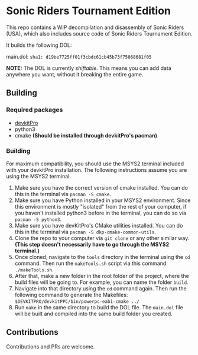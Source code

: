 # Sonic Riders Tournament Edition

This repo contains a WIP decompilation and disassembly of Sonic Riders (USA), which also includes source code of Sonic Riders Tournament Edition.

It builds the following DOL:

main.dol: `sha1: d19be7725ff01f3cbdc61cb45b73f75068681f05`

**NOTE:** The DOL is currently *shiftable*. This means you can add data anywhere you want, without it breaking the entire game.

## Building

### Required packages

* [devkitPro](https://devkitpro.org/wiki/Getting_Started)
* python3
* cmake **(Should be installed through devkitPro's pacman)**

### Building

For maximum compatibility, you should use the MSYS2 terminal included with your devkitPro installation. The following instructions assume you are using the MSYS2 terminal.

1. Make sure you have the correct version of cmake installed. You can do this in the terminal via `pacman -S cmake`.
2. Make sure you have Python installed in your MSYS2 environment. Since this environment is mostly "isolated" from the rest of your computer, if you haven't installed python3 before in the terminal, you can do so via `pacman -S python3`.
3. Make sure you have devKitPro's CMake utilities installed. You can do this in the terminal via `pacman -S dkp-cmake-common-utils`.
4. Clone the repo to your computer via `git clone` or any other similar way. **(This step doesn't necessarily have to go through the MSYS2 terminal.)**
5. Once cloned, navigate to the `tools` directory in the terminal using the `cd` command. Then run the `makeTools.sh` script via this command: `./makeTools.sh`.
6. After that, make a new folder in the root folder of the project, where the build files will be going to. For example, you can name the folder `build`.
7. Navigate into that directory using the `cd` command again. Then run the following command to generate the Makefiles: `$DEVKITPRO/devkitPPC/bin/powerpc-eabi-cmake ../`
8. Run `make` in the same directory to build the DOL file. The `main.dol` file will be built and compiled into the same build folder you created.

## Contributions

Contributions and PRs are welcome.
